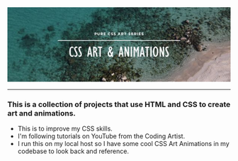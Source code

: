 <div align="center">
    <img src="images/readmeBanner.jpg">
</div>

---

### This is a collection of projects that use HTML and CSS to create art and animations.
- This is to improve my CSS skills.
- I'm following tutorials on YouTube from the Coding Artist.
- I run this on my local host so I have some cool CSS Art Animations in my codebase to look back and reference.